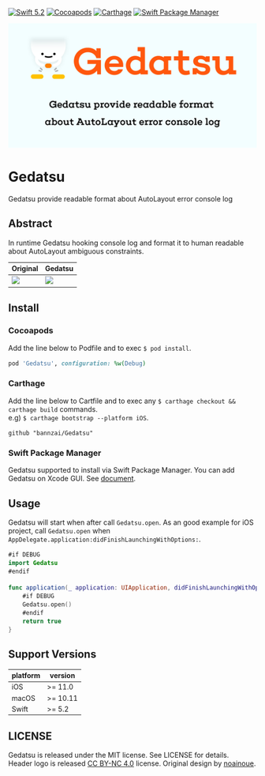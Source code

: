 [![Swift 5.2](https://img.shields.io/badge/swift-5.2-ED523F.svg?style=flat)](https://swift.org/download/) [![Cocoapods](https://img.shields.io/cocoapods/v/Gedatsu.svg)](https://cocoapods.org/pods/Gedatsu) [![Carthage](https://img.shields.io/badge/Carthage-compatible-4BC51D.svg?style=flat)](https://github.com/Carthage/Carthage) [![Swift Package Manager](https://img.shields.io/badge/Swift%20Package%20Manager-compatible-brightgreen.svg)](https://github.com/apple/swift-package-manager)

[![Gedatsu](docs/logo.png)](docs/logo.png)

# Gedatsu
Gedatsu provide readable format about AutoLayout error console log

## Abstract
In runtime Gedatsu hooking console log and format it to human readable about AutoLayout ambiguous constraints.

| Original |  Gedatsu  |
| ---- | ---- |
|  <img width="100%" src="https://github.com/bannzai/Gedatsu/blob/master/docs/autolayout.png" />  |  <img width="100%" src="https://github.com/bannzai/Gedatsu/blob/master/docs/gedatsu.png" />  |

## Install
### Cocoapods
Add the line below to Podfile and to exec `$ pod install`.
```ruby
pod 'Gedatsu', configuration: %w(Debug)
```

### Carthage
Add the line below to Cartfile and to exec any `$ carthage checkout && carthage build` commands.  
e.g) `$ carthage bootstrap --platform iOS`.
```
github "bannzai/Gedatsu"
```

### Swift Package Manager
Gedatsu supported to install via Swift Package Manager.
You can add Gedatsu on Xcode GUI. See [document](https://developer.apple.com/documentation/xcode/adding_package_dependencies_to_your_app). 

## Usage
Gedatsu will start when after call `Gedatsu.open`.
As an good example for iOS project, call `Gedatsu.open` when `AppDelegate.application:didFinishLaunchingWithOptions:`.

```swift
#if DEBUG
import Gedatsu
#endif

func application(_ application: UIApplication, didFinishLaunchingWithOptions launchOptions: [UIApplication.LaunchOptionsKey: Any]?) -> Bool {
    #if DEBUG
    Gedatsu.open()
    #endif
    return true
}
```

## Support Versions
|  platform  |  version  |
| ---- | ---- |
|  iOS  |  >= 11.0  |  
|  macOS  |  >= 10.11  |  
|  Swift  |  >= 5.2  | 




## LICENSE
Gedatsu is released under the MIT license. See LICENSE for details.  
Header logo is released [CC BY-NC 4.0](https://creativecommons.org/licenses/by-nc/4.0/deed) license. Original design by [noainoue](https://github.com/noainoue).
